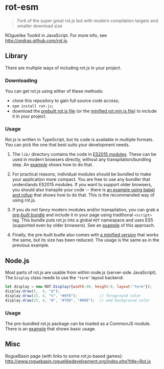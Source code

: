 # rot-esm

> Fork of the super great rot.js but with modern compilation targets and smaller download size

ROguelike Toolkit in JavaScript. For more info, see http://ondras.github.com/rot.js.

## Library

There are multiple ways of including rot.js in your project.

### Downloading

You can get rot.js using either of these methods:

  - clone this repository to gain full source code access;
  - `npm install rot-js`;
  - download the [prebuilt rot.js file](dist/rot.js) (or the [minified rot.min.js file](dist/rot.min.js)) to include it in your project.

### Usage

Rot.js is written in TypeScript, but its code is available in multiple formats. You can pick the one that best suits your development needs.

  1. The `lib/` directory contains the code in [ES2015 modules](https://developer.mozilla.org/en-US/docs/Web/JavaScript/Reference/Statements/import). These can be used in modern browsers directly, without any transpilation/bundling step. An [example](examples/native-modules/) shows how to do that.

  1. For practical reasons, individual modules should be bundled to make your application more compact. You are free to use any bundler that understands ES2015 modules. If you want tu support older browsers, you should also transpile your code -- there is [an example using babel and rollup](examples/bundled-modules/) that shows how to do that. This is the recommended way of using rot.js.

  1. If you do not fancy modern modules and/or transpilation, you can grab a [pre-built bundle](dist/rot.js) and include it in your page using traditional `<script>` tag. This bundle puts rot.js into a global `ROT` namespace and uses ES5 (supported even by older browsers). See an [example](examples/dist/) of this approach.

  1. Finally, the pre-built budle also comes with [a minified version](dist/rot.min.js) that works the same, but its size has been reduced. The usage is the same as in the previous example.

## Node.js

Most parts of rot.js are usable from within node.js (server-side JavaScript). The `Display` class needs to use the `"term"` layout backend:

```js
let display = new ROT.Display({width:40, height:9, layout:"term"});
display.draw(5,  4, "@");
display.draw(15, 4, "%", "#0f0");          // foreground color
display.draw(25, 4, "#", "#f00", "#009");  // and background color
```

### Usage

The pre-bundled rot.js package can be loaded as a CommonJS module. There is an [example](examples/node/) that shows basic usage.

## Misc

RogueBasin page (with links to some rot.js-based games): http://www.roguebasin.roguelikedevelopment.org/index.php?title=Rot.js
